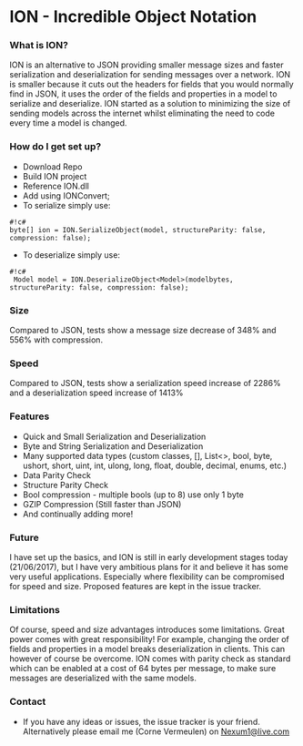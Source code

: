 # ION - Incredible Object Notation #

### What is ION? ###

ION is an alternative to JSON providing smaller message sizes and faster serialization and deserialization for sending messages over a network. ION is smaller because it cuts out the headers for fields that you would normally find in JSON, it uses the order of the fields and properties in a model to serialize and deserialize. ION started as a solution to minimizing the size of sending models across the internet whilst eliminating the need to code every time a model is changed.

### How do I get set up? ###

* Download Repo
* Build ION project
* Reference ION.dll
* Add using IONConvert;
* To serialize simply use: 
```
#!c#
byte[] ion = ION.SerializeObject(model, structureParity: false, compression: false);
```
* To deserialize simply use:
```
#!c#
 Model model = ION.DeserializeObject<Model>(modelbytes, structureParity: false, compression: false);
```

### Size ###

Compared to JSON, tests show a message size decrease of 348% and 556% with compression.

### Speed ###

Compared to JSON, tests show a serialization speed increase of 2286% and a deserialization speed increase of 1413%

### Features ###

* Quick and Small Serialization and Deserialization
* Byte and String Serialization and Deserialization
* Many supported data types (custom classes, [], List<>, bool, byte, ushort, short, uint, int, ulong, long, float, double, decimal, enums, etc.)
* Data Parity Check
* Structure Parity Check
* Bool compression - multiple bools (up to 8) use only 1 byte
* GZIP Compression (Still faster than JSON)
* And continually adding more!

### Future ###

I have set up the basics, and ION is still in early development stages today (21/06/2017), but I have very ambitious plans for it and believe it has some very useful applications. Especially where flexibility can be compromised for speed and size. Proposed features are kept in the issue tracker.

### Limitations ###

Of course, speed and size advantages introduces some limitations. Great power comes with great responsibility! For example, changing the order of fields and properties in a model breaks deserialization in clients. This can however of course be overcome. ION comes with parity check as standard which can be enabled at a cost of 64 bytes per message, to make sure messages are deserialized with the same models.

### Contact ###

* If you have any ideas or issues, the issue tracker is your friend. Alternatively please email me (Corne Vermeulen) on Nexum1@live.com